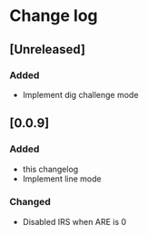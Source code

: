 # Change log

## [Unreleased]

### Added

- Implement dig challenge mode

## [0.0.9]

### Added

- this changelog
- Implement line mode

### Changed

- Disabled IRS when ARE is 0
